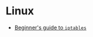 # Linux

- [Beginner's guide to `iptables`](https://www.howtogeek.com/177621/the-beginners-guide-to-iptables-the-linux-firewall/)
